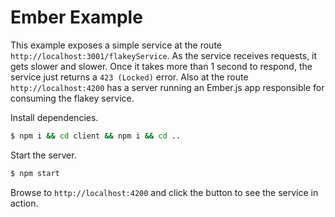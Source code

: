 # Ember Example

This example exposes a simple service at the route `http://localhost:3001/flakeyService`. As the service receives requests, it gets slower and slower. Once it takes more than 1 second to respond, the service just returns a `423 (Locked)` error. Also at the route `http://localhost:4200` has a server running an Ember.js app responsible for consuming the flakey service.

Install dependencies.


```sh
$ npm i && cd client && npm i && cd ..

```

Start the server.


```sh
$ npm start
```

Browse to `http://localhost:4200` and click the button to see the service in action.
